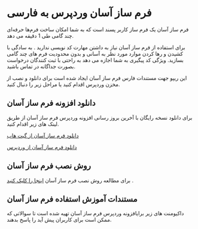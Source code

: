 # فرم ساز آسان وردپرس به فارسی
فرم ساز آسان یک فرم ساز کاربر پسند است که به شما امکان ساخت فرم‌ها حرفه‌ای چند گامی طی 1 دقیقه می دهد.

برای استفاده از فرم ساز آسان نیاز به داشتن مهارت کد نویسی ندارید . به سادگی با کشیدن و رها کردن موارد مورد نظر به آسانی و بدون محدودیت فرم های چند گامی بسازید. ویژگی کد پیگیری به شما اجازه می دهد به راحتی با ثبت کنندگان درخواست بصورت جداگانه در تماس باشید.

این ریپو جهت مستندات فارس فرم ساز آسان ایجاد شده است برای دانلود و نصب از مخزن وردپرس اقدام کنید یا مراحل زیر را دنبال کنید.




## دانلود افزونه فرم ساز آسان

برای دانلود نسخه رایگان با آخرین بروز رسانی افزونه وردپرس فرم ساز آسان از طریق لینک های زیر اقدام کنید.

[دانلود فرم ساز آسان از گیت هاب](https://github.com/hassantafreshi/easy-form-builder/archive/refs/heads/v2.zip) 

[دانلود فرم ساز آسان از وردپرس](https://fa.wordpress.org/plugins/easy-form-builder/) 


## روش نصب فرم ساز آسان

برای مطالعه روش نصب فرم ساز آسان [اینجا را کلیک کنید](https://fa.wordpress.org/plugins/easy-form-builder/#installation) .


## مستندات آموزش استفاده فرم ساز آسان

داکیومنت های زیر برایافزونه وردپرس فرم ساز آسان تهیه شده است تا سوالاتی که ممکن است برای کاربران پیش آید را پاسخ بدهند.





